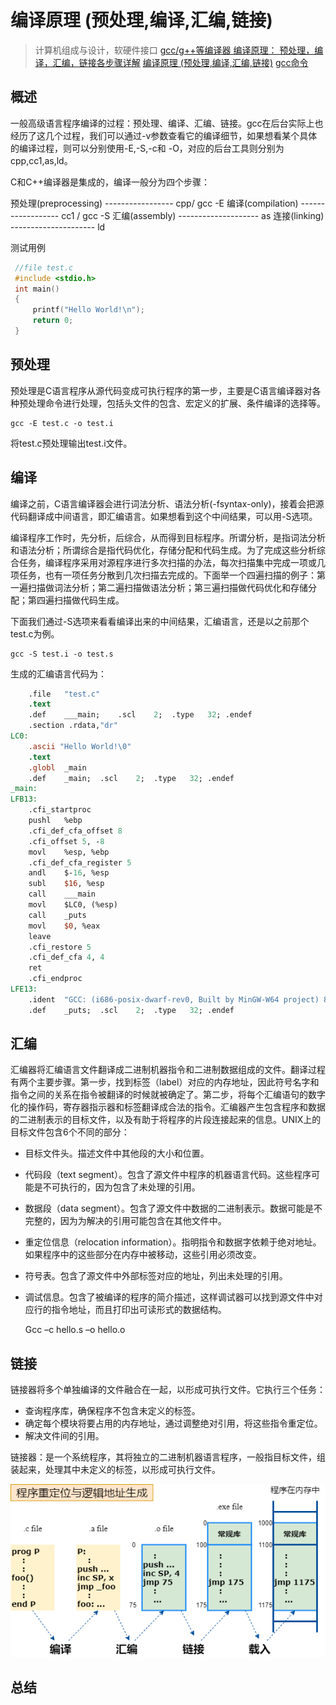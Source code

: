 
# 编译原理 (预处理,编译,汇编,链接)
>计算机组成与设计，软硬件接口
>[gcc/g++等编译器 编译原理： 预处理，编译，汇编，链接各步骤详解](https://blog.csdn.net/elfprincexu/article/details/45043971)
>[编译原理 (预处理,编译,汇编,链接)](https://blog.csdn.net/derkampf/article/details/71597684)
>[gcc命令](https://man.linuxde.net/gcc)

## 概述

一般高级语言程序编译的过程：预处理、编译、汇编、链接。gcc在后台实际上也经历了这几个过程，我们可以通过-v参数查看它的编译细节，如果想看某个具体的编译过程，则可以分别使用-E,-S,-c和 -O，对应的后台工具则分别为cpp,cc1,as,ld。

C和C++编译器是集成的，编译一般分为四个步骤：

预处理(preprocessing)  ----------------- cpp/ gcc -E 
编译(compilation) ------------------ cc1 / gcc -S
汇编(assembly)  -------------------- as
连接(linking) --------------------- ld 

测试用例

~~~c
 //file test.c
 #include <stdio.h>
 int main()
 {
     printf("Hello World!\n");
     return 0;
 }
~~~

## 预处理

预处理是C语言程序从源代码变成可执行程序的第一步，主要是C语言编译器对各种预处理命令进行处理，包括头文件的包含、宏定义的扩展、条件编译的选择等。

    gcc -E test.c -o test.i

将test.c预处理输出test.i文件。


## 编译

编译之前，C语言编译器会进行词法分析、语法分析(-fsyntax-only)，接着会把源代码翻译成中间语言，即汇编语言。如果想看到这个中间结果，可以用-S选项。

编译程序工作时，先分析，后综合，从而得到目标程序。所谓分析，是指词法分析和语法分析；所谓综合是指代码优化，存储分配和代码生成。为了完成这些分析综合任务，编译程序采用对源程序进行多次扫描的办法，每次扫描集中完成一项或几项任务，也有一项任务分散到几次扫描去完成的。下面举一个四遍扫描的例子：第一遍扫描做词法分析；第二遍扫描做语法分析；第三遍扫描做代码优化和存储分配；第四遍扫描做代码生成。 

下面我们通过-S选项来看看编译出来的中间结果，汇编语言，还是以之前那个test.c为例。

    gcc -S test.i -o test.s

生成的汇编语言代码为：

~~~mips
	.file	"test.c"
	.text
	.def	___main;	.scl	2;	.type	32;	.endef
	.section .rdata,"dr"
LC0:
	.ascii "Hello World!\0"
	.text
	.globl	_main
	.def	_main;	.scl	2;	.type	32;	.endef
_main:
LFB13:
	.cfi_startproc
	pushl	%ebp
	.cfi_def_cfa_offset 8
	.cfi_offset 5, -8
	movl	%esp, %ebp
	.cfi_def_cfa_register 5
	andl	$-16, %esp
	subl	$16, %esp
	call	___main
	movl	$LC0, (%esp)
	call	_puts
	movl	$0, %eax
	leave
	.cfi_restore 5
	.cfi_def_cfa 4, 4
	ret
	.cfi_endproc
LFE13:
	.ident	"GCC: (i686-posix-dwarf-rev0, Built by MinGW-W64 project) 8.1.0"
	.def	_puts;	.scl	2;	.type	32;	.endef
~~~

## 汇编

汇编器将汇编语言文件翻译成二进制机器指令和二进制数据组成的文件。翻译过程有两个主要步骤。第一步，找到标签（label）对应的内存地址，因此符号名字和指令之间的关系在指令被翻译的时候就被确定了。第二步，将每个汇编语句的数字化的操作码，寄存器指示器和标签翻译成合法的指令。汇编器产生包含程序和数据的二进制表示的目标文件，以及有助于将程序的片段连接起来的信息。UNIX上的目标文件包含6个不同的部分：

- 目标文件头。描述文件中其他段的大小和位置。
- 代码段（text segment）。包含了源文件中程序的机器语言代码。这些程序可能是不可执行的，因为包含了未处理的引用。
- 数据段（data segment）。包含了源文件中数据的二进制表示。数据可能是不完整的，因为为解决的引用可能包含在其他文件中。
- 重定位信息（relocation information）。指明指令和数据字依赖于绝对地址。如果程序中的这些部分在内存中被移动，这些引用必须改变。
- 符号表。包含了源文件中外部标签对应的地址，列出未处理的引用。
- 调试信息。包含了被编译的程序的简介描述，这样调试器可以找到源文件中对应行的指令地址，而且打印出可读形式的数据结构。

    Gcc –c hello.s –o hello.o

## 链接


链接器将多个单独编译的文件融合在一起，以形成可执行文件。它执行三个任务：

- 查询程序库，确保程序不包含未定义的标签。
- 确定每个模块将要占用的内存地址，通过调整绝对引用，将这些指令重定位。
- 解决文件间的引用。


链接器：是一个系统程序，其将独立的二进制机器语言程序，一般指目标文件，组装起来，处理其中未定义的标签，以形成可执行文件。

![程序重定位](../pic/程序重定位.dio.png)


## 总结





